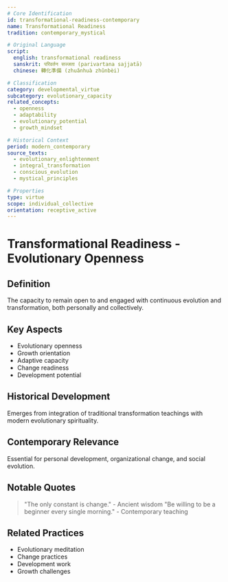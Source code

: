 ```yaml
---
# Core Identification
id: transformational-readiness-contemporary
name: Transformational Readiness
tradition: contemporary_mystical

# Original Language
script:
  english: transformational readiness
  sanskrit: परिवर्तन सज्जता (parivartana sajjatā)
  chinese: 轉化準備 (zhuǎnhuà zhǔnbèi)

# Classification
category: developmental_virtue
subcategory: evolutionary_capacity
related_concepts:
  - openness
  - adaptability
  - evolutionary_potential
  - growth_mindset

# Historical Context
period: modern_contemporary
source_texts:
  - evolutionary_enlightenment
  - integral_transformation
  - conscious_evolution
  - mystical_principles

# Properties
type: virtue
scope: individual_collective
orientation: receptive_active
---
```


# Transformational Readiness - Evolutionary Openness

## Definition
The capacity to remain open to and engaged with continuous evolution and transformation, both personally and collectively.

## Key Aspects
- Evolutionary openness
- Growth orientation
- Adaptive capacity
- Change readiness
- Development potential

## Historical Development
Emerges from integration of traditional transformation teachings with modern evolutionary spirituality.

## Contemporary Relevance
Essential for personal development, organizational change, and social evolution.

## Notable Quotes
> "The only constant is change." - Ancient wisdom
> "Be willing to be a beginner every single morning." - Contemporary teaching

## Related Practices
- Evolutionary meditation
- Change practices
- Development work
- Growth challenges